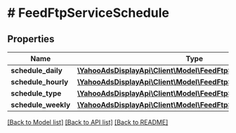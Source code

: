 # # FeedFtpServiceSchedule

## Properties

Name | Type | Description | Notes
------------ | ------------- | ------------- | -------------
**schedule_daily** | [**\YahooAdsDisplayApi\Client\Model\FeedFtpServiceScheduleDaily**](FeedFtpServiceScheduleDaily.md) |  | [optional]
**schedule_hourly** | [**\YahooAdsDisplayApi\Client\Model\FeedFtpServiceScheduleHourly**](FeedFtpServiceScheduleHourly.md) |  | [optional]
**schedule_type** | [**\YahooAdsDisplayApi\Client\Model\FeedFtpServiceScheduleType**](FeedFtpServiceScheduleType.md) |  | [optional]
**schedule_weekly** | [**\YahooAdsDisplayApi\Client\Model\FeedFtpServiceScheduleWeekly**](FeedFtpServiceScheduleWeekly.md) |  | [optional]

[[Back to Model list]](../../README.md#models) [[Back to API list]](../../README.md#endpoints) [[Back to README]](../../README.md)
